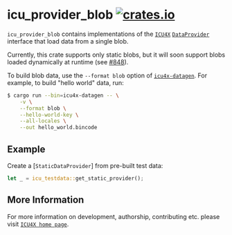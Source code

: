 # icu_provider_blob [![crates.io](http://meritbadge.herokuapp.com/icu_provider_blob)](https://crates.io/crates/icu_provider_blob)

`icu_provider_blob` contains implementations of the [`ICU4X`] [`DataProvider`] interface
that load data from a single blob.

Currently, this crate supports only static blobs, but it will soon support blobs loaded
dynamically at runtime (see [#848](https://github.com/unicode-org/icu4x/issues/848)).

To build blob data, use the `--format blob` option of [`icu4x-datagen`]. For example, to build
"hello world" data, run:

```bash
$ cargo run --bin=icu4x-datagen -- \
    -v \
    --format blob \
    --hello-world-key \
    --all-locales \
    --out hello_world.bincode
```

## Example

Create a [`StaticDataProvider`] from pre-built test data:

```rust
let _ = icu_testdata::get_static_provider();
```

[`ICU4X`]: ../icu/index.html
[`DataProvider`]: icu_provider::prelude::DataProvider
[`icu4x-datagen`]: https://github.com/unicode-org/icu4x/tree/main/tools/datagen#readme

## More Information

For more information on development, authorship, contributing etc. please visit [`ICU4X home page`](https://github.com/unicode-org/icu4x).
